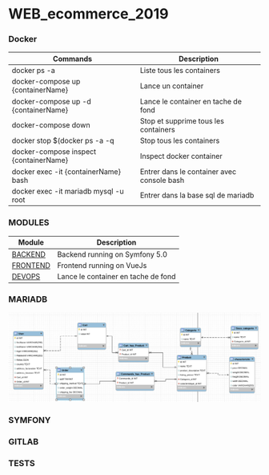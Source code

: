 # WEB_ecommerce_2019

### Docker

| Commands                              | Description                                                                   |
|---------------------------------------|-------------------------------------------------------------------------------|
| docker ps -a                          | Liste tous les containers                                                     |
| docker-compose up {containerName}     | Lance un container                                                            |
| docker-compose up -d {containerName}  | Lance le container en tache de fond                                           |
| docker-compose down                   | Stop et supprime tous les containers                                          |
| docker stop $(docker ps -a -q         | Stop tous les containers                                                      |
| docker-compose inspect {containerName}| Inspect docker container                                                      |
| docker exec -it {containerName} bash  | Entrer dans le container avec console bash                                    |
| docker exec -it mariadb mysql -u root | Entrer dans la base sql de mariadb                                            |
 
### MODULES

| Module                              | Description                                                                   |
|---------------------------------------|-------------------------------------------------------------------------------|
| [BACKEND](backend/) | Backend running on Symfony 5.0                                                      |
| [FRONTEND](linkHere/)     | Frontend running on VueJs                                                            |
| [DEVOPS](docker-compose.yml)  | Lance le container en tache de fond                                           |
 
### MARIADB
![MCD](doc/ECOM_MCDV1.png)


### SYMFONY

### GITLAB

### TESTS 